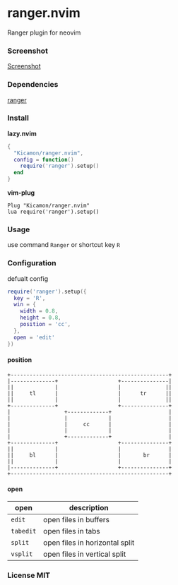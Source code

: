 # ranger.nvim
Ranger plugin for neovim

### Screenshot
[Screenshot](./Screenshot.mp4)

### Dependencies
[ranger](https://github.com/ranger/ranger)

### Install
**lazy.nvim**

```lua
{
  "Kicamon/ranger.nvim",
  config = function()
    require('ranger').setup()
  end
}
```

**vim-plug**

```vim
Plug "Kicamon/ranger.nvim"
lua require('ranger').setup()
```

### Usage
use command `Ranger` or shortcut key `R`

### Configuration
defualt config 
```lua
require('ranger').setup({
  key = 'R',
  win = {
    width = 0.8,
    height = 0.8,
    position = 'cc',
  },
  open = 'edit'
})
```

#### position
```
+--------------------------------------------------+
|--------------+                   +---------------|
||             |                   |              ||
||     tl      |                   |      tr      ||
||             |                   |              ||
+--------------+                   +---------------+
|                 +-------------+                  |
|                 |             |                  |
|                 |     cc      |                  |
|                 |             |                  |
|                 +-------------+                  |
+--------------+                   +---------------+
||             |                   |               |
||     bl      |                   |       br      |
||             |                   |               |
|--------------+                   +---------------+
+--------------------------------------------------+
```

#### open
| open      | description                    |
|-----------|--------------------------------|
| `edit`    | open files in buffers          |
| `tabedit` | open files in tabs             |
| `split`   | open files in horizontal split |
| `vsplit`  | open files in vertical split   |

### License MIT
